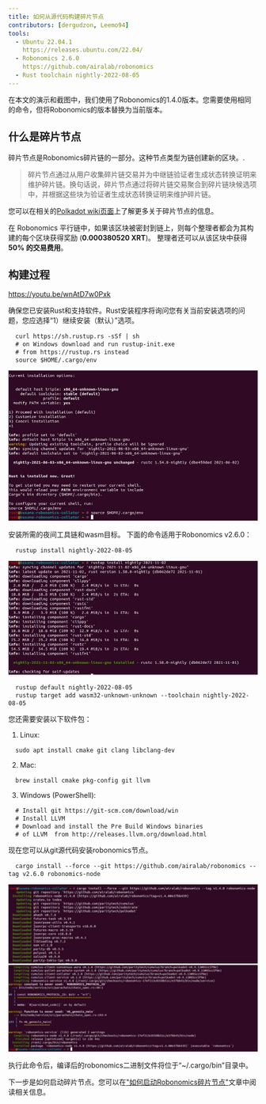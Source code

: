 ```yaml
---
title: 如何从源代码构建碎片节点
contributors: [dergudzon, Leemo94]
tools:
  - Ubuntu 22.04.1
    https://releases.ubuntu.com/22.04/
  - Robonomics 2.6.0
    https://github.com/airalab/robonomics
  - Rust toolchain nightly-2022-08-05
---
```


<robo-wiki-note type="note" title="Note">
  在本文的演示和截图中，我们使用了Robonomics的1.4.0版本。您需要使用相同的命令，但将Robonomics的版本替换为当前版本。
</robo-wiki-note>

## 什么是碎片节点

碎片节点是Robonomics碎片链的一部分。这种节点类型为链创建新的区块。.

>碎片节点通过从用户收集碎片链交易并为中继链验证者生成状态转换证明来维护碎片链。换句话说，碎片节点通过将碎片链交易聚合到碎片链块候选项中，并根据这些块为验证者生成状态转换证明来维护碎片链。

您可以在相关的[Polkadot wiki页面](https://wiki.polkadot.network/docs/learn-collator)上了解更多关于碎片节点的信息。

在 Robonomics 平行链中，如果该区块被密封到链上，则每个整理者都会为其构建的每个区块获得奖励 (**0.000380520 XRT**)。
整理者还可以从该区块中获得 **50% 的交易费用**。

## 构建过程

https://youtu.be/wnAtD7w0Pxk

确保您已安装Rust和支持软件。Rust安装程序将询问您有关当前安装选项的问题，您应选择“1）继续安装（默认）”选项。


```
  curl https://sh.rustup.rs -sSf | sh
  # on Windows download and run rustup-init.exe
  # from https://rustup.rs instead
  source $HOME/.cargo/env
```
![安装 Rust](../images/how-to-build-collator-node/install_rust.jpg)


安装所需的夜间工具链和wasm目标。
下面的命令适用于Robonomics v2.6.0：

```
  rustup install nightly-2022-08-05
```
![Install nightly](../images/how-to-build-collator-node/install_nightly.jpg)


```
  rustup default nightly-2022-08-05
  rustup target add wasm32-unknown-unknown --toolchain nightly-2022-08-05
```
您还需要安装以下软件包：

  1. Linux:

  ```
    sudo apt install cmake git clang libclang-dev
  ```
  2. Mac:

  ```
    brew install cmake pkg-config git llvm
  ```
  3. Windows (PowerShell):

  ```
    # Install git https://git-scm.com/download/win
    # Install LLVM
    # Download and install the Pre Build Windows binaries
    # of LLVM  from http://releases.llvm.org/download.html
  ```
现在您可以从git源代码安装robonomics节点。

```
  cargo install --force --git https://github.com/airalab/robonomics --tag v2.6.0 robonomics-node
```
![Start build Robonomics](../images/how-to-build-collator-node/start_build_robonomics.jpg)
![End build Robonomics](../images/how-to-build-collator-node/end_build_robonomics.jpg)


执行此命令后，编译后的robonomics二进制文件将位于“~/.cargo/bin”目录中。

下一步是如何启动碎片节点。您可以在["如何启动Robonomics碎片节点"](/docs/how-to-launch-the-robonomics-collator)文章中阅读相关信息。